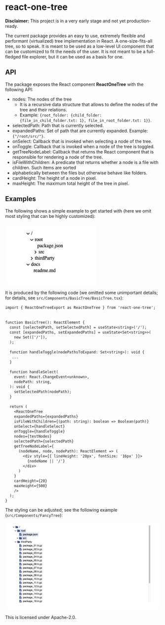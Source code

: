 <!-- SPDX-FileCopyrightText: TNG Technology Consulting GmbH <https://www.tngtech.com> -->
<!-- SPDX-FileCopyrightText: Leslie Lazzarino <leslie.lazzarino@tngtech.com> -->
<!-- SPDX-FileCopyrightText: Benedikt Richter <benedikt.richter@tngtech.com> -->

<!-- SPDX-License-Identifier: Apache-2.0 -->

# react-one-tree

**Disclaimer:** This project is in a very early stage and not yet production-ready. 

The current package provides an easy to use, extremely flexible and performant (virtualized) tree implementation in React. 
A one-size-fits-all tree, so to speak. It is meant to be used as a low-level UI component that can be customized to
fit the needs of the user. It is not meant to be a full-fledged file explorer, but it can be used as a basis for one.

## API

The package exposes the React component **ReactOneTree** with the following API:

* nodes: The nodes of the tree
    * It is a recursive data structure that allows to define the nodes of the tree and their relations.
    * Example: `{root_folder: {child_folder: {file_in_child_folder.txt: 1}, file_in_root_folder.txt: 1}}`.
* selectedPath: Path that is currently selected.
* expandedPaths: Set of path that are currently expanded. Example: `{"/root/src/"}`.
* onSelect: Callback that is invoked when selecting a node of the tree.
* onToggle: Callback that is invoked when a node of the tree is toggled.
* getTreeNodeLabel: Callback that returns the React component that is responsible for rendering a node of the tree.
* isFileWithChildren: A predicate that returns whether a node is a file with children. Such items are sorted 
* alphabetically between the files but otherwise behave like folders.
* cardHeight: The height of a node in pixel.
* maxHeight: The maximum total height of the tree in pixel.


## Examples
The following shows a simple example to get started with (here we omit most styling that can be highly customized):

![](docs/simple_folder_tree_example.png)

It is produced by the following code (we omitted some unimportant details; for details, see `src/Components/BasicTree/BasicTree.tsx`):


```
import { ReactOneTreeExport as ReactOneTree } from 'react-one-tree';


function BasicTree(): ReactElement {
  const [selectedPath, setSelectedPath] = useState<string>('/');
  const [expandedPaths, setExpandedPaths] = useState<Set<string>>(
    new Set(['/']),
  );

  function handleToggle(nodePathsToExpand: Set<string>): void {
   ...
  }

  function handleSelect(
    event: React.ChangeEvent<unknown>,
    nodePath: string,
  ): void {
    setSelectedPath(nodePath);
  }

  return (
    <ReactOneTree
    expandedPaths={expandedPaths}
    isFileWithChildren={(path: string): boolean => Boolean(path)}
    onSelect={handleSelect}
    onToggle={handleToggle}
    nodes={testNodes}
    selectedPath={selectedPath}
    getTreeNodeLabel={
      (nodeName, node, nodePath): ReactElement => (
        <div style={{ lineHeight: '20px', fontSize: '16px' }}>
          {nodeName || '/'}
        </div>
      )
    }
    cardHeight={20}
    maxHeight={500}
    />
  );
}
```

The styling can be adjusted; see the following example (`src/Components/FancyTree`):

![](docs/folder_tree_example.png)

This is licensed under Apache-2.0.
